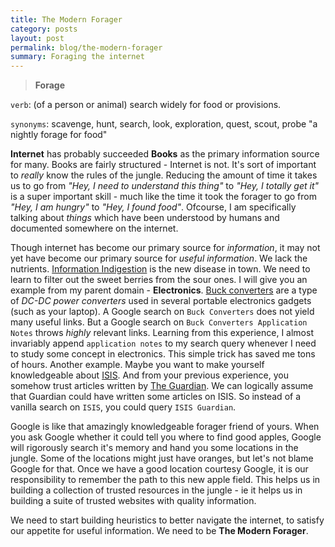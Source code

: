 ```yaml
---
title: The Modern Forager
category: posts
layout: post
permalink: blog/the-modern-forager
summary: Foraging the internet
---
```


> **Forage**
> 
`verb`: (of a person or animal) search widely for food or provisions.
>
`synonyms`:   scavenge, hunt, search, look, exploration, quest, scout, probe
"a nightly forage for food"


**Internet** has probably succeeded **Books** as the primary information source for many. Books are fairly structured - Internet is not. It's sort of important to *really* know the rules of the jungle. Reducing the amount of time it takes us to go from *"Hey, I need to understand this thing"* to *"Hey, I totally get it"* is a super important skill - much like the time it took the forager to go from *"Hey, I am hungry"* to *"Hey, I found food"*. Ofcourse, I am specifically talking about *things* which have been understood by humans and documented somewhere on the internet.

Though internet has become our primary source for *information*, it may not yet have become our primary source for *useful information*. We lack the nutrients. [Information Indigestion](https://www.clarity-innovations.com/blog/shausman/information-indigestion) is the new disease in town. We need to learn to filter out the sweet berries from the sour ones. I will give you an example from my parent domain - **Electronics**. [Buck converters](https://en.wikipedia.org/wiki/Buck_converter) are a type of *DC-DC power converters* used in several portable electronics gadgets (such as your laptop). A Google search on `Buck Converters` does not yield many useful links. But a Google search on `Buck Converters Application Notes` throws *highly* relevant links. Learning from this experience, I almost invariably append `application notes` to my search query whenever I need to study some concept in electronics. This simple trick has saved me tons of hours. Another example. Maybe you want to make yourself knowledgeable about [ISIS](https://en.wikipedia.org/wiki/Islamic_State_of_Iraq_and_the_Levant). And from your previous experience, you somehow trust articles written by [The Guardian](http://www.theguardian.com/uk). We can logically assume that Guardian could have written some articles on ISIS. So instead of a vanilla search on `ISIS`, you could query `ISIS Guardian`.

Google is like that amazingly knowledgeable forager friend of yours. When you ask Google whether it could tell you where to find good apples, Google will rigorously search it's memory and hand you some locations in the jungle. Some of the locations might just have oranges, but let's not blame Google for that. Once we have a good location courtesy Google, it is our responsibility to remember the path to this new apple field. This helps us in building a collection of trusted resources in the jungle - ie it helps us in building a suite of trusted websites with quality information. 

We need to start building heuristics to better navigate the internet, to satisfy our appetite for useful information. We need to be **The Modern Forager**.


